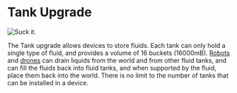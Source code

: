 # Tank Upgrade

![Suck it.](oredict:oc:tankUpgrade)

The Tank upgrade allows devices to store fluids. Each tank can only hold a single type of fluid, and provides a volume of 16 buckets (16000mB). [Robots](../block/robot.md) and [drones](drone.md) can drain liquids from the world and from other fluid tanks, and can fill the fluids back into fluid tanks, and when supported by the fluid, place them back into the world. There is no limit to the number of tanks that can be installed in a device.
